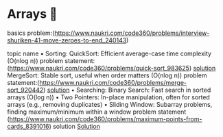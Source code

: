 # Arrays 🧮
basics
problem:(https://www.naukri.com/code360/problems/interview-shuriken-41-move-zeroes-to-end_240143)
		

topic name
•	Sorting:
	    QuickSort: Efficient average-case time complexity (O(nlog n))
			problem statement:(https://www.naukri.com/code360/problems/quick-sort_983625)
			[solution](./quick_sort.cpp)
	    MergeSort: Stable sort, useful when order matters (O(nlog n))
			problem statement:(https://www.naukri.com/code360/problems/merge-sort_920442)
			[solution](./merge_sort.cpp)
•	Searching:
	    Binary Search: Fast search in sorted arrays (O(log n))
•	Two Pointers:
	    In-place manipulation, often for sorted arrays (e.g., removing duplicates)
•	Sliding Window:
	    Subarray problems, finding maximum/minimum within a window
             problem statement
             (https://www.naukri.com/code360/problems/maximum-points-from-cards_8391016)
             solution
             [Solution](./sliding_window.cpp) 


